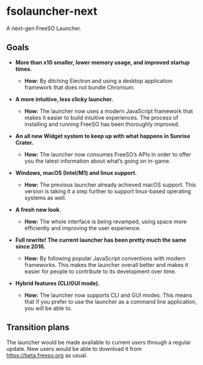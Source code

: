 # fsolauncher-next
A next-gen FreeSO Launcher.

## Goals
* <strong>More than x10 smaller, lower memory usage, and improved startup times.</strong>
   - <strong>How:</strong> By ditching Electron and using a desktop application framework that does not bundle Chromium.
   
* <strong>A more intuitive, less clicky launcher.</strong>
   - <strong>How:</strong> The launcher now uses a modern JavaScript framework that makes it easier to build intuitive experiences. The process of installing and running FreeSO has been thoroughly improved.
   
* <strong>An all new Widget system to keep up with what happens in Sunrise Crater.</strong>
   - <strong>How:</strong> The launcher now consumes FreeSO’s APIs in order to offer you the latest information about what’s going on in-game.
   
* <strong>Windows, macOS (Intel/M1) and linux support.</strong>
   - <strong>How:</strong> The previous launcher already achieved macOS support. This version is taking it a step further to support linux-based operating systems as well.
   
* <strong>A fresh new look.</strong>
   - <strong>How:</strong> The whole interface is being revamped, using space more efficiently and improving the user experience.
   
* <strong>Full rewrite! The current launcher has been pretty much the same since 2016.</strong>
   - <strong>How:</strong> By following popular JavaScript conventions with modern frameworks. This makes the launcher overall better and makes it easier for people to contribute to its development over time.
   
* <strong>Hybrid features (CLI/GUI mode).</strong>
   - <strong>How:</strong> The launcher now supports CLI and GUI modes. This means that if you prefer to use the launcher as a command line application, you will be able to.

## Transition plans
The launcher would be made available to current users through a regular update. New users would be able to download it from https://beta.freeso.org as usual.
